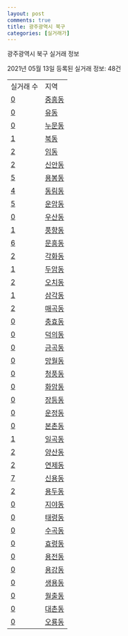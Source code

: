 ```yaml
---
layout: post
comments: true
title: 광주광역시 북구
categories: [실거래가]
---
```


광주광역시 북구 실거래 정보

2021년 05월 13일 등록된 실거래 정보: 48건


<table>
  <tr>
    <td>실거래 수</td>
    <td>지역</td>
  </tr>

  
  <tr>
    <td><a href="2917010100.html">0</a></td>
    <td><a href="2917010100.html">중흥동</a></td>
  </tr>
    

  <tr>
    <td><a href="2917010200.html">0</a></td>
    <td><a href="2917010200.html">유동</a></td>
  </tr>
    

  <tr>
    <td><a href="2917010300.html">0</a></td>
    <td><a href="2917010300.html">누문동</a></td>
  </tr>
    

  <tr>
    <td><a href="2917010400.html">1</a></td>
    <td><a href="2917010400.html">북동</a></td>
  </tr>
    

  <tr>
    <td><a href="2917010500.html">2</a></td>
    <td><a href="2917010500.html">임동</a></td>
  </tr>
    

  <tr>
    <td><a href="2917010600.html">2</a></td>
    <td><a href="2917010600.html">신안동</a></td>
  </tr>
    

  <tr>
    <td><a href="2917010700.html">5</a></td>
    <td><a href="2917010700.html">용봉동</a></td>
  </tr>
    

  <tr>
    <td><a href="2917010800.html">4</a></td>
    <td><a href="2917010800.html">동림동</a></td>
  </tr>
    

  <tr>
    <td><a href="2917010900.html">5</a></td>
    <td><a href="2917010900.html">운암동</a></td>
  </tr>
    

  <tr>
    <td><a href="2917011000.html">0</a></td>
    <td><a href="2917011000.html">우산동</a></td>
  </tr>
    

  <tr>
    <td><a href="2917011100.html">1</a></td>
    <td><a href="2917011100.html">풍향동</a></td>
  </tr>
    

  <tr>
    <td><a href="2917011200.html">6</a></td>
    <td><a href="2917011200.html">문흥동</a></td>
  </tr>
    

  <tr>
    <td><a href="2917011300.html">2</a></td>
    <td><a href="2917011300.html">각화동</a></td>
  </tr>
    

  <tr>
    <td><a href="2917011400.html">1</a></td>
    <td><a href="2917011400.html">두암동</a></td>
  </tr>
    

  <tr>
    <td><a href="2917011500.html">2</a></td>
    <td><a href="2917011500.html">오치동</a></td>
  </tr>
    

  <tr>
    <td><a href="2917011600.html">1</a></td>
    <td><a href="2917011600.html">삼각동</a></td>
  </tr>
    

  <tr>
    <td><a href="2917011700.html">2</a></td>
    <td><a href="2917011700.html">매곡동</a></td>
  </tr>
    

  <tr>
    <td><a href="2917011800.html">0</a></td>
    <td><a href="2917011800.html">충효동</a></td>
  </tr>
    

  <tr>
    <td><a href="2917011900.html">0</a></td>
    <td><a href="2917011900.html">덕의동</a></td>
  </tr>
    

  <tr>
    <td><a href="2917012000.html">0</a></td>
    <td><a href="2917012000.html">금곡동</a></td>
  </tr>
    

  <tr>
    <td><a href="2917012100.html">0</a></td>
    <td><a href="2917012100.html">망월동</a></td>
  </tr>
    

  <tr>
    <td><a href="2917012200.html">0</a></td>
    <td><a href="2917012200.html">청풍동</a></td>
  </tr>
    

  <tr>
    <td><a href="2917012300.html">0</a></td>
    <td><a href="2917012300.html">화암동</a></td>
  </tr>
    

  <tr>
    <td><a href="2917012400.html">0</a></td>
    <td><a href="2917012400.html">장등동</a></td>
  </tr>
    

  <tr>
    <td><a href="2917012500.html">0</a></td>
    <td><a href="2917012500.html">운정동</a></td>
  </tr>
    

  <tr>
    <td><a href="2917012600.html">0</a></td>
    <td><a href="2917012600.html">본촌동</a></td>
  </tr>
    

  <tr>
    <td><a href="2917012700.html">1</a></td>
    <td><a href="2917012700.html">일곡동</a></td>
  </tr>
    

  <tr>
    <td><a href="2917012800.html">2</a></td>
    <td><a href="2917012800.html">양산동</a></td>
  </tr>
    

  <tr>
    <td><a href="2917012900.html">2</a></td>
    <td><a href="2917012900.html">연제동</a></td>
  </tr>
    

  <tr>
    <td><a href="2917013000.html">7</a></td>
    <td><a href="2917013000.html">신용동</a></td>
  </tr>
    

  <tr>
    <td><a href="2917013100.html">2</a></td>
    <td><a href="2917013100.html">용두동</a></td>
  </tr>
    

  <tr>
    <td><a href="2917013200.html">0</a></td>
    <td><a href="2917013200.html">지야동</a></td>
  </tr>
    

  <tr>
    <td><a href="2917013300.html">0</a></td>
    <td><a href="2917013300.html">태령동</a></td>
  </tr>
    

  <tr>
    <td><a href="2917013400.html">0</a></td>
    <td><a href="2917013400.html">수곡동</a></td>
  </tr>
    

  <tr>
    <td><a href="2917013500.html">0</a></td>
    <td><a href="2917013500.html">효령동</a></td>
  </tr>
    

  <tr>
    <td><a href="2917013600.html">0</a></td>
    <td><a href="2917013600.html">용전동</a></td>
  </tr>
    

  <tr>
    <td><a href="2917013700.html">0</a></td>
    <td><a href="2917013700.html">용강동</a></td>
  </tr>
    

  <tr>
    <td><a href="2917013800.html">0</a></td>
    <td><a href="2917013800.html">생용동</a></td>
  </tr>
    

  <tr>
    <td><a href="2917013900.html">0</a></td>
    <td><a href="2917013900.html">월출동</a></td>
  </tr>
    

  <tr>
    <td><a href="2917014000.html">0</a></td>
    <td><a href="2917014000.html">대촌동</a></td>
  </tr>
    

  <tr>
    <td><a href="2917014100.html">0</a></td>
    <td><a href="2917014100.html">오룡동</a></td>
  </tr>
    


</table>
    